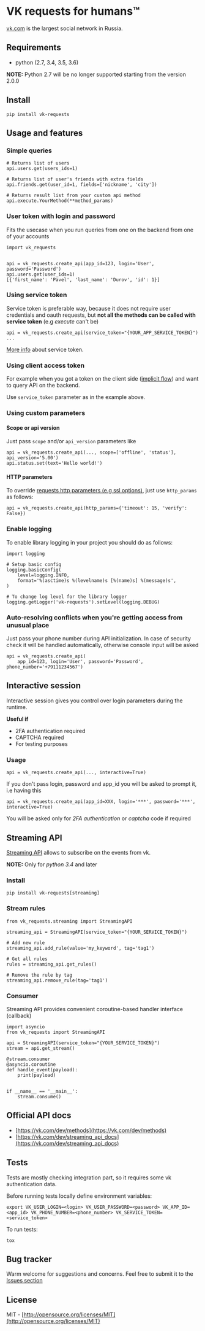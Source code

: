 # VK requests for humans™

[vk.com](https://vk.com) is the largest social network in Russia.


## Requirements

* python (2.7, 3.4, 3.5, 3.6)

**NOTE:** Python 2.7 will be no longer supported starting from the version 2.0.0

## Install

    pip install vk-requests
    
## Usage and features

### Simple queries
    
    # Returns list of users
    api.users.get(users_ids=1)
    
    # Returns list of user's friends with extra fields 
    api.friends.get(user_id=1, fields=['nickname', 'city'])
    
    # Returns result list from your custom api method
    api.execute.YourMethod(**method_params)


### User token with login and password

Fits the usecase when you run queries from one on the backend from one of your accounts

    import vk_requests
    
    
    api = vk_requests.create_api(app_id=123, login='User', password='Password')
    api.users.get(user_ids=1)
    [{'first_name': 'Pavel', 'last_name': 'Durov', 'id': 1}]
    
### Using service token

Service token is preferable way, because it does not require user 
credentials and oauth requests, but **not all the methods can be called with service token** (e.g *execute* can't be)


    api = vk_requests.create_api(service_token="{YOUR_APP_SERVICE_TOKEN}")
    ...
    

[More info](https://vk.com/dev/service_token) about service token.


### Using client access token

For example when you got a token on the client side ([implicit flow](https://vk.com/dev/implicit_flow_user)) and want to query API on the backend.

Use `service_token` parameter as in the example above. 

   
### Using custom parameters

#### Scope or api version

Just pass `scope` and/or `api_version` parameters like

    api = vk_requests.create_api(..., scope=['offline', 'status'], api_version='5.00')
    api.status.set(text='Hello world!')

#### HTTP parameters

To override [requests http parameters (e.g ssl options)](http://docs.python-requests.org/en/master/user/advanced/#ssl-cert-verification), 
just use `http_params` as follows:

    api = vk_requests.create_api(http_params={'timeout': 15, 'verify': False})


### Enable logging

To enable library logging in your project you should do as follows:
    
    import logging
    
    # Setup basic config
    logging.basicConfig(
        level=logging.INFO,
        format='%(asctime)s %(levelname)s [%(name)s] %(message)s',
    )
    
    # To change log level for the library logger
    logging.getLogger('vk-requests').setLevel(logging.DEBUG)


### Auto-resolving conflicts when you're getting access from unusual place

Just pass your phone number during API initialization. In case of security check 
it will be handled automatically, otherwise console input will be asked

    api = vk_requests.create_api(
        app_id=123, login='User', password='Password', phone_number='+79111234567')


## Interactive session

Interactive session gives you control over login parameters during the runtime. 

**Useful if**

* 2FA authentication required
* CAPTCHA required
* For testing purposes


### Usage

    api = vk_requests.create_api(..., interactive=True)

If you don't pass login, password and app_id you will be asked to prompt it, i.e having this

    api = vk_requests.create_api(app_id=XXX, login='***', password='***', interactive=True)

You will be asked only for *2FA authentication* or *captcha* code if required 


## Streaming API

[Streaming API](https://vk.com/dev/streaming_api_docs) allows to subscribe on the events from vk.

**NOTE:** Only for *python 3.4* and later


### Install 
    
    pip install vk-requests[streaming]
    

### Stream rules

    from vk_requests.streaming import StreamingAPI
    
    streaming_api = StreamingAPI(service_token="{YOUR_SERVICE_TOKEN}")
    
    # Add new rule
    streaming_api.add_rule(value='my_keyword', tag='tag1')
    
    # Get all rules
    rules = streaming_api.get_rules()
    
    # Remove the rule by tag
    streaming_api.remove_rule(tag='tag1')
    
    

### Consumer

Streaming API provides convenient coroutine-based handler interface (callback)

    import asyncio
    from vk_requests import StreamingAPI
    
    api = StreamingAPI(service_token="{YOUR_SERVICE_TOKEN}")
    stream = api.get_stream()
    
    @stream.consumer
    @asyncio.coroutine
    def handle_event(payload):
        print(payload)


    if __name__ == '__main__':
        stream.consume()


## Official API docs

* [https://vk.com/dev/methods](https://vk.com/dev/methods)
* [https://vk.com/dev/streaming_api_docs](https://vk.com/dev/streaming_api_docs)


## Tests

Tests are mostly checking integration part, so it requires some vk authentication data.

Before running tests locally define environment variables: 
    
    export VK_USER_LOGIN=<login> VK_USER_PASSWORD=<password> VK_APP_ID=<app_id> VK_PHONE_NUMBER=<phone_number> VK_SERVICE_TOKEN=<service_token>

To run tests:

    tox


## Bug tracker

Warm welcome for suggestions and concerns. Feel free to submit it to the [Issues section](https://github.com/prawn-cake/vk-requests/issues)


## License

MIT - [http://opensource.org/licenses/MIT](http://opensource.org/licenses/MIT)
